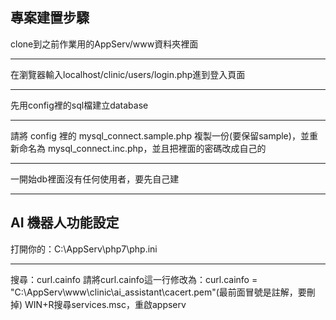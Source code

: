 ##  專案建置步驟
clone到之前作業用的AppServ/www資料夾裡面  
****
在瀏覽器輸入localhost/clinic/users/login.php進到登入頁面  
****
先用config裡的sql檔建立database  
****
請將 config 裡的 mysql_connect.sample.php 複製一份(要保留sample)，並重新命名為 mysql_connect.inc.php，並且把裡面的密碼改成自己的  
****
一開始db裡面沒有任何使用者，要先自己建  
****
##  AI 機器人功能設定

打開你的：C:\AppServ\php7\php.ini
****
搜尋：curl.cainfo
請將curl.cainfo這一行修改為：curl.cainfo = "C:\AppServ\www\clinic\ai_assistant\cacert.pem"(最前面冒號是註解，要刪掉)
WIN+R搜尋services.msc，重啟appserv

